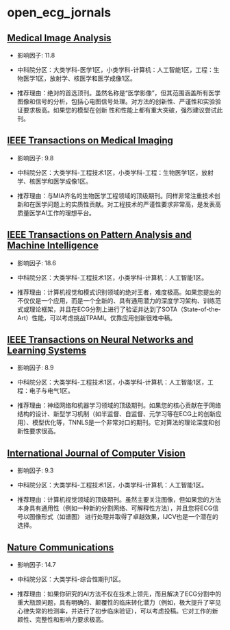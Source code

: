 # open_ecg_jornals



## [Medical Image Analysis](https://www.sciencedirect.com/journal/medical-image-analysis)

- 影响因子: 11.8

- 中科院分区：大类学科-医学1区，小类学科-计算机：人工智能1区，工程：生物医学1区，放射学、核医学和医学成像1区。

- 推荐理由：绝对的首选顶刊。虽然名称是“医学影像”，但其范围涵盖所有医学图像和信号的分析，包括心电图信号处理。对方法的创新性、严谨性和实验验证要求极高。如果您的模型在创新 性和性能上都有重大突破，强烈建议尝试此刊。


## [IEEE Transactions on Medical Imaging](https://ieeexplore.ieee.org/xpl/RecentIssue.jsp?punumber=42)

- 影响因子: 9.8

- 中科院分区：大类学科-工程技术1区，小类学科-工程：生物医学1区，放射学、核医学和医学成像1区。

- 推荐理由：与MIA齐名的生物医学工程领域的顶级期刊。同样非常注重技术创新和在医学问题上的实质性贡献。对工程技术的严谨性要求非常高，是发表高质量医学AI工作的理想平台。


## [IEEE Transactions on Pattern Analysis and Machine Intelligence](https://ieeexplore.ieee.org/xpl/RecentIssue.jsp?punumber=34)

- 影响因子: 18.6

- 中科院分区：大类学科-工程技术1区，小类学科-计算机：人工智能1区。

- 推荐理由：计算机视觉和模式识别领域的绝对王者，难度极高。如果您提出的不仅仅是一个应用，而是一个全新的、具有通用潜力的深度学习架构、训练范式或理论框架，并且在ECG分割上进行了验证并达到了SOTA（State-of-the-Art）性能，可以考虑挑战TPAMI。仅靠应用创新很难中稿。


## [IEEE Transactions on Neural Networks and Learning Systems](https://ieeexplore.ieee.org/xpl/RecentIssue.jsp?punumber=5962385)

- 影响因子: 8.9

- 中科院分区：大类学科-工程技术1区，小类学科-计算机：人工智能1区，工程：电子与电气1区。

- 推荐理由：神经网络和机器学习领域的顶级期刊。如果您的核心贡献在于网络结构的设计、新型学习机制（如半监督、自监督、元学习等在ECG上的创新应用）、模型优化等，TNNLS是一个非常对口的期刊。它对算法的理论深度和创新性要求很高。



## [International Journal of Computer Vision](https://link.springer.com/journal/11263)

- 影响因子: 9.3

- 中科院分区：大类学科-工程技术1区，小类学科-计算机：人工智能1区。

- 推荐理由：计算机视觉领域的顶级期刊。虽然主要关注图像，但如果您的方法本身具有通用性（例如一种新的分割网络、可解释性方法），并且您将ECG信号以图像形式（如谱图） 进行处理并取得了卓越效果，IJCV也是一个潜在的选择。


## [Nature Communications](https://www.nature.com/ncomms/)

- 影响因子: 14.7

- 中科院分区：大类学科-综合性期刊1区。

- 推荐理由：如果你研究的AI方法不仅在技术上领先，而且解决了ECG分割中的重大瓶颈问题，具有明确的、颠覆性的临床转化潜力（例如，极大提升了罕见心律失常的检测率，并进行了初步临床验证），可以考虑投稿。它对工作的新颖性、完整性和影响力要求极高。